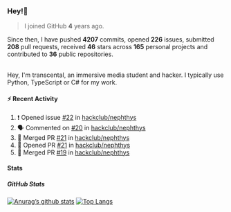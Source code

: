 ### Hey!👋
<!-- [![Banner](banner.png)](https://dillonb07.is-a.dev) -->


> I joined GitHub **4** years ago.

Since then, I have pushed **4207** commits, opened **226** issues, submitted **208** pull requests, received **46** stars across **165** personal projects and contributed to **36** public repositories.

<br>
Hey, I'm transcental, an immersive media student and hacker. I typically use Python, TypeScript or C# for my work.

<br>

#### :zap: Recent Activity

<!--START_SECTION:activity-->
1. ❗ Opened issue [#22](https://github.com/hackclub/nephthys/issues/22) in [hackclub/nephthys](https://github.com/hackclub/nephthys)
2. 🗣 Commented on [#20](https://github.com/hackclub/nephthys/issues/20#issuecomment-3021098452) in [hackclub/nephthys](https://github.com/hackclub/nephthys)
3. 🎉 Merged PR [#21](https://github.com/hackclub/nephthys/pull/21) in [hackclub/nephthys](https://github.com/hackclub/nephthys)
4. 💪 Opened PR [#21](https://github.com/hackclub/nephthys/pull/21) in [hackclub/nephthys](https://github.com/hackclub/nephthys)
5. 🎉 Merged PR [#19](https://github.com/hackclub/nephthys/pull/19) in [hackclub/nephthys](https://github.com/hackclub/nephthys)
<!--END_SECTION:activity-->

#### Stats

##### GitHub Stats
[![Anurag’s github stats](https://github-readme-stats.vercel.app/api?username=transcental&show_icons=true&theme=radical)](https://github.com/transcental)
[![Top Langs](https://github-readme-stats.vercel.app/api/top-langs/?username=transcental&layout=compact&theme=radical)](https://github.com/transcental)
